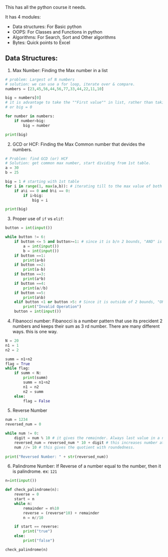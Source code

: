 This has all the python course it needs.

It has 4 modules:

- Data structures: For Basic python
- OOPS: For Classes and Functions in python
- Algorithms: For Search, Sort and Other algorithms
- Bytes: Quick points to Excel

<!-- NOTE: All of the Notes here has Github links.

websites used: 
- https://stackabuse.com/linear-search-in-python/
- Real python
- https://note.nkmk.me/en/
- check others from Notion -->

## Data Structures:

1. Max Number: Finding the Max number in a list
```python
# problem: Largest of N numbers
# solution: we can use a for loop, iterate over & compare.
numbers = [23,45,56,44,56,77,33,44,22,11,10]

big = numbers[0] 
# it is advantage to take the ""First value"" in list, rather than taking big = np.inf
# or big = 0

for number in numbers:
    if number>big:
        big = number

print(big)
```

2. GCD or HCF: Finding the Max Common number that devides the numbers.
```python
# Problem: find GCD (or) HCF
# Solution: get common max number, start dividing from 1st table.
a = 30
b = 25

big = 1 # starting with 1st table
for i in range(1, max(a,b)): # iterating till to the max value of both vals, to get common number.
    if a%i == 0 and b%i == 0:
        if i>big:
            big = i

print(big)
```

3. Proper use of `if` vs `elif`:
```python
button = int(input())

while button != 6:
    if button <= 5 and button>=1: # since it is b/n 2 bounds, "AND" is used.
        a = int(input())
        b = int(input())
    if button ==1:
        print(a+b)
    if button ==2:
        print(a-b)
    if button ==3:
        print(a*b)
    if button ==4:
        print(a//b)
    if button ==5:
        print(a%b)
    elif button <1 or button >5: # Since it is outside of 2 bounds, "OR" is used.
        print("Invalid Operation")
    button = int(input())
```

4. Fibanocci number: Fibanocci is a number pattern that use its precident 2 numbers and keeps their sum as 3 rd number. There are many different ways. this is one way.
```python
N = 20
n1 = 1
n2 = 2

summ = n1+n2
flag = True
while flag:
    if summ < N:
        print(summ)
        summ = n1+n2
        n1 = n2
        n2 = summ
    else:
        flag = False
```


5. Reverse Number
```python
num = 1234
reversed_num = 0

while num != 0:
    digit = num % 10 # it gives the remainder. Always last value in a number from right side.
    reversed_num = reversed_num * 10 + digit # this increases number at 10X & adds Remainder. 
    num //= 10 # this gives the quotient with roundedness.
    
print("Reversed Number: " + str(reversed_num))
```

6. Palindrome Number: If Reverse of a number equal to the number, then it is palindrome. ex: `121`
```python
n=int(input())  

def check_palindrome(n):
    reverse = 0
    start = n
    while n:
        remainder = n%10
        reverse = (reverse*10) + remainder
        n = n//10

    if start == reverse:
        print("true")
    else:
        print("false")

check_palindrome(n)
```